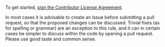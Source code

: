 To get started, <a href="https://www.clahub.com/agreements/ReactiveDesignPatterns/CodeSamples">sign the Contributor License Agreement</a>.

In most cases it is advisable to create an Issue before submitting a pull request, so that the proposed changes can be discussed. Trivial fixes (as for spelling or grammar) are an exception to this rule, and it can in certain cases be simpler to discuss within the code by opening a pull request. Please use good taste and common sense.
